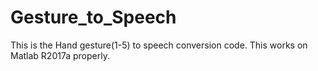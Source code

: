 # Gesture_to_Speech

This is the Hand gesture(1-5) to speech conversion code. This works on Matlab R2017a properly.

